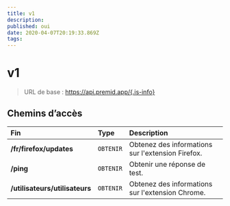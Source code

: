 ```yaml
---
title: v1
description:
published: oui
date: 2020-04-07T20:19:33.869Z
tags:
---
```


# v1

> URL de base : https://api.premid.app/{.is-info}


## Chemins d’accès

<table>
  <thead>
    <tr>
      <th style="text-align:left">Fin</th>
      <th style="text-align:left">Type</th>
      <th style="text-align:left">Description</th>
    </tr>
  </thead>
  <tbody>
    <tr>
      <td style="text-align:left"><b>/fr/firefox/updates</b>
      </td>
      <td style="text-align:left"><code>OBTENIR</code></td>
      <td style="text-align:left">Obtenez des informations sur l'extension Firefox.</td>
    </tr>
    <tr>
      <td style="text-align:left"><b>/ping</b>
      </td>
      <td style="text-align:left"><code>OBTENIR</code></td>
      <td style="text-align:left">Obtenir une réponse de test.</td>
    </tr>
    <tr>
      <td style="text-align:left"><b>/utilisateurs/utilisateurs</b>
      </td>
      <td style="text-align:left"><code>OBTENIR</code></td>
      <td style="text-align:left">Obtenez des informations sur l'extension Chrome.</td>
    </tr>
  </tbody>
</table>

